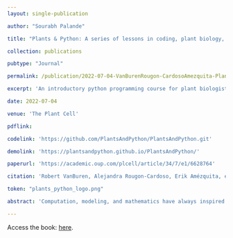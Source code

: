 ```yaml
---
layout: single-publication

author: "Sourabh Palande"

title: "Plants & Python: A series of lessons in coding, plant biology, computation, and bioinformatics"

collection: publications

pubtype: "Journal"

permalink: /publication/2022-07-04-VanBurenRougon-CardosoAmezquita-PlantsPython

excerpt: 'An introductory python programming course for plant biologists published as a JupyterBook.'

date: 2022-07-04

venue: 'The Plant Cell'

pdflink: 

codelink: 'https://github.com/PlantsAndPython/PlantsAndPython.git'

demolink: 'https://plantsandpython.github.io/PlantsAndPython/'

paperurl: 'https://academic.oup.com/plcell/article/34/7/e1/6628764'

citation: 'Robert VanBuren, Alejandra Rougon-Cardoso, Erik Amézquita, et al. "Plants & Python: A series of lessons in coding, plant biology, computation, and bioinformatics." <i>The Plant Cell</i>, vol. 34, no. 7 (2022): e1.'

token: "plants_python_logo.png"

abstract: 'Computation, modeling, and mathematics have always inspired discoveries in plant biology and vice versa. The importance of these fields will only continue to grow in a data-driven, interdisciplinary future. People and cultures across the world have scientifically contributed to modern plant biology. As we confront global grand challenges, collaboration across cultures and languages will be increasingly important. Yet, because of gatekeeping, coding literacy and intercultural communication in the plant sciences are not as widespread as they can, or should, be. To address these challenges, we designed Plants & Python as a bilingual curriculum in English and Spanish, assuming no prior experience in coding or knowledge about plant biology. This series of lessons teaches coding learning objectives in Python, a general programming language, using datasets and mathematical examples inspired by plants. Whether used in a classroom or for self-directed learning, the lessons cover coding essentials in Python, how to use UNIX command line, and bioinformatics. Whether plant biologist or computational scientist, whether coming to these lessons speaking English or Spanish, Plants & Python provides a common starting point for interdisciplinary and intercultural collaboration in the plant and computational sciences.'

---
```


Access the book: [here](https://plantsandpython.github.io/PlantsAndPython/).